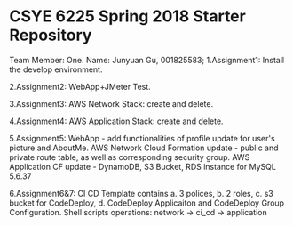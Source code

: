 # CSYE 6225 Spring 2018 Starter Repository
Team Member: One.
Name: Junyuan Gu, 001825583;
1.Assignment1: Install the develop environment.

2.Assignment2: WebApp+JMeter Test.

3.Assignment3: AWS Network Stack: create and delete.

4.Assignment4: AWS Application Stack: create and delete.

5.Assignment5: WebApp - add functionalities of profile update for user's picture and AboutMe.
			   AWS Network Cloud Formation update - public and private route table, as well as corresponding security group.
			   AWS Application CF update - DynamoDB, S3 Bucket, RDS instance for MySQL 5.6.37

6.Assignment6&7: CI CD Template contains a. 3 polices, b. 2 roles, c. s3 bucket for CodeDeploy, d. CodeDeploy Applicaiton and CodeDeploy Group Configuration.
	Shell scripts operations: network -> ci_cd -> application


